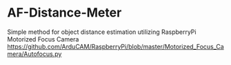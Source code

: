 # AF-Distance-Meter
Simple method for object distance estimation utilizing RaspberryPi Motorized Focus Camera
https://github.com/ArduCAM/RaspberryPi/blob/master/Motorized_Focus_Camera/Autofocus.py
